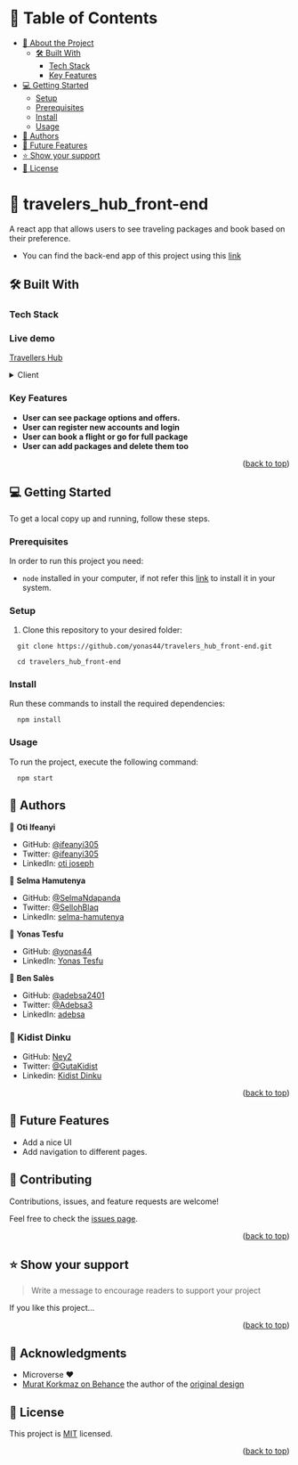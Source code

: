 <a name="readme-top"></a>

<!--
HOW TO USE:
This is an example of how you may give instructions on setting up your project locally.

Modify this file to match your project and remove sections that don't apply.

REQUIRED SECTIONS:
- Table of Contents
- About the Project
  - Built With
  - Live Demo
- Getting Started
- Authors
- Future Features
- Contributing
- Show your support
- Acknowledgements
- License

OPTIONAL SECTIONS:
- FAQ

After you're finished please remove all the comments and instructions!
-->

<!-- TABLE OF CONTENTS -->

# 📗 Table of Contents

- [📖 About the Project](#about-project)
  - [🛠 Built With](#built-with)
    - [Tech Stack](#tech-stack)
    - [Key Features](#key-features)
    <!-- - [🚀 Live Demo](#live-demo) -->
- [💻 Getting Started](#getting-started)
  - [Setup](#setup)
  - [Prerequisites](#prerequisites)
  - [Install](#install)
  - [Usage](#usage)
    <!-- - [Run tests](#run-tests) -->
    <!-- - [Deployment](#triangular_flag_on_post-deployment) -->
- [👥 Authors](#authors)
- [🔭 Future Features](#future-features)
  <!-- - [🤝 Contributing](#contributing) -->
- [⭐️ Show your support](#support)
  <!-- - [🙏 Acknowledgements](#acknowledgements) -->
  <!-- - [❓ FAQ (OPTIONAL)](#faq) -->
- [📝 License](#license)

<!-- PROJECT DESCRIPTION -->

# 📖 travelers_hub_front-end <a name="about-project"></a>

A react app that allows users to see traveling packages and book based on their preference.

- You can find the back-end app of this project using this [link](https://github.com/yonas44/travelers_hub_back-end)

## 🛠 Built With <a name="built-with"></a>

### Tech Stack <a name="tech-stack"></a>

### Live demo <a name="live-demo"></a>
[Travellers Hub](https://travelers-hub-front.onrender.com/)

<details>
  <summary>Client</summary>
  <ul>
    <li><a href="https://reactjs.org/">React.js</a></li>
  </ul>
</details>

<!-- Features -->

### Key Features <a name="key-features"></a>

- **User can see package options and offers.**
- **User can register new accounts and login**
- **User can book a flight or go for full package**
- **User can add packages and delete them too**

<p align="right">(<a href="#readme-top">back to top</a>)</p>

<!-- GETTING STARTED -->

## 💻 Getting Started <a name="getting-started"></a>

To get a local copy up and running, follow these steps.

### Prerequisites

In order to run this project you need:

- `node` installed in your computer, if not refer this [link](https://nodejs.dev/en/download/package-manager/) to install it in your system.

### Setup

1. Clone this repository to your desired folder:

```
  git clone https://github.com/yonas44/travelers_hub_front-end.git

  cd travelers_hub_front-end

```

### Install

Run these commands to install the required dependencies:

```
  npm install

```

### Usage

To run the project, execute the following command:

```
  npm start
```

<!-- AUTHORS -->

## 👥 Authors <a name="authors"></a>


👤 **Oti Ifeanyi**

- GitHub: [@ifeanyi305](https://github.com/ifeanyi305)
- Twitter: [@ifeanyi305](https://twitter.com/Otiifeanyi2020)
- LinkedIn: [oti joseph](https://www.linkedin.com/in/oti-joseph-ifeanyi/)

👤 **Selma Hamutenya**

- GitHub: [@SelmaNdapanda](https://github.com/SelmaNdapanda)
- Twitter: [@SellohBlaq](https://twitter.com/sellohBlaq)
- LinkedIn: [selma-hamutenya](www.linkedin.com/in/selma-hamutenya)

👤 **Yonas Tesfu**

- GitHub: [@yonas44](https://github.com/yonas44)
- LinkedIn: [Yonas Tesfu](https://linkedin.com/in/yonas-tesfu)

👤 **Ben Salès**

- GitHub: [@adebsa2401](https://github.com/adebsa2401)
- Twitter: [@Adebsa3](https://twitter.com/Adebsa3)
- LinkedIn: [adebsa](https://www.linkedin.com/in/adebsa)

### 👤 Kidist Dinku
- GitHub: [Ney2](https://github.com/Ney2)
- Twitter: [@GutaKidist](https://twitter.com/GutaKidist)
- Linkedin: [Kidist Dinku](https://www.linkedin.com/in/kidist-guta/)

<p align="right">(<a href="#readme-top">back to top</a>)</p>

## 🔭 Future Features <a name="future-features"></a>

- Add a nice UI
- Add navigation to different pages.

<!-- CONTRIBUTING -->

## 🤝 Contributing <a name="contributing"></a>

Contributions, issues, and feature requests are welcome!

Feel free to check the [issues page](../../issues/).

<p align="right">(<a href="#readme-top">back to top</a>)</p>

<!-- SUPPORT -->

## ⭐️ Show your support <a name="support"></a>

> Write a message to encourage readers to support your project

If you like this project...

<p align="right">(<a href="#readme-top">back to top</a>)</p>

## 🙏 Acknowledgments <a name="acknowledgements"></a>

- Microverse ❤️ 
- [Murat Korkmaz on Behance](https://www.behance.net/muratk) the author of the [original design](https://www.behance.net/gallery/26425031/Vespa-Responsive-Redesign)

<!-- LICENSE -->

## 📝 License <a name="license"></a>

This project is [MIT](./MIT.md) licensed.

<p align="right">(<a href="#readme-top">back to top</a>)</p>
